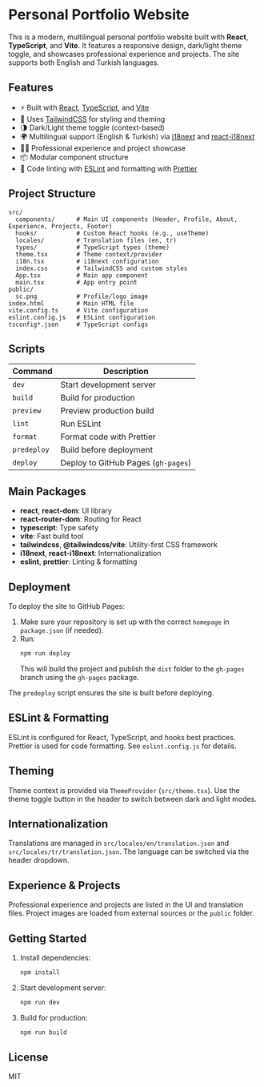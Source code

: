 # Personal Portfolio Website

This is a modern, multilingual personal portfolio website built with **React**, **TypeScript**, and **Vite**. It features a responsive design, dark/light theme toggle, and showcases professional experience and projects. The site supports both English and Turkish languages.

## Features

- ⚡ Built with [React](https://react.dev/), [TypeScript](https://www.typescriptlang.org/), and [Vite](https://vitejs.dev/)
- 🎨 Uses [TailwindCSS](https://tailwindcss.com/) for styling and theming
- 🌗 Dark/Light theme toggle (context-based)
- 🌍 Multilingual support (English & Turkish) via [i18next](https://www.i18next.com/) and [react-i18next](https://react.i18next.com/)
- 🧑‍💻 Professional experience and project showcase
- 📦 Modular component structure
- 🧹 Code linting with [ESLint](https://eslint.org/) and formatting with [Prettier](https://prettier.io/)

## Project Structure

```
src/
  components/      # Main UI components (Header, Profile, About, Experience, Projects, Footer)
  hooks/           # Custom React hooks (e.g., useTheme)
  locales/         # Translation files (en, tr)
  types/           # TypeScript types (theme)
  theme.tsx        # Theme context/provider
  i18n.tsx         # i18next configuration
  index.css        # TailwindCSS and custom styles
  App.tsx          # Main app component
  main.tsx         # App entry point
public/
  sc.png           # Profile/logo image
index.html         # Main HTML file
vite.config.ts     # Vite configuration
eslint.config.js   # ESLint configuration
tsconfig*.json     # TypeScript configs
```

## Scripts

| Command     | Description                         |
| ----------- | ----------------------------------- |
| `dev`       | Start development server            |
| `build`     | Build for production                |
| `preview`   | Preview production build            |
| `lint`      | Run ESLint                          |
| `format`    | Format code with Prettier           |
| `predeploy` | Build before deployment             |
| `deploy`    | Deploy to GitHub Pages (`gh-pages`) |

## Main Packages

- **react**, **react-dom**: UI library
- **react-router-dom**: Routing for React
- **typescript**: Type safety
- **vite**: Fast build tool
- **tailwindcss**, **@tailwindcss/vite**: Utility-first CSS framework
- **i18next**, **react-i18next**: Internationalization
- **eslint**, **prettier**: Linting & formatting

## Deployment

To deploy the site to GitHub Pages:

1. Make sure your repository is set up with the correct `homepage` in `package.json` (if needed).
2. Run:
   ```bash
   npm run deploy
   ```
   This will build the project and publish the `dist` folder to the `gh-pages` branch using the `gh-pages` package.

The `predeploy` script ensures the site is built before deploying.

## ESLint & Formatting

ESLint is configured for React, TypeScript, and hooks best practices. Prettier is used for code formatting. See `eslint.config.js` for details.

## Theming

Theme context is provided via `ThemeProvider` (`src/theme.tsx`). Use the theme toggle button in the header to switch between dark and light modes.

## Internationalization

Translations are managed in `src/locales/en/translation.json` and `src/locales/tr/translation.json`. The language can be switched via the header dropdown.


## Experience & Projects

Professional experience and projects are listed in the UI and translation files. Project images are loaded from external sources or the `public` folder.

## Getting Started

1. Install dependencies:
   ```bash
   npm install
   ```
2. Start development server:
   ```bash
   npm run dev
   ```
3. Build for production:
   ```bash
   npm run build
   ```

## License

MIT
